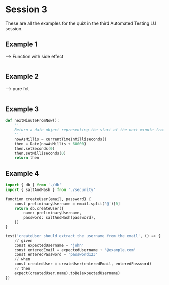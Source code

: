 # Session 3

These are all the examples for the quiz in the third Automated Testing LU session.

## Example 1

--> Function with side effect

```python

```

## Example 2

--> pure fct

```python
```

## Example 3

```python
def nextMinuteFromNow():
    '''
    Return a date object representing the start of the next minute from now
    '''
    nowAsMillis = currentTimeInMilliseconds()
    then = Date(nowAsMillis + 60000)
    then.setSeconds(0)
    then.setMilliseconds(0)
    return then
```

## Example 4

```python
import { db } from './db'
import { saltAndHash } from './security'

function createUser(email, password) {
    const preliminaryUsername = email.split('@')[0]
    return db.createUser({
        name: preliminaryUsername,
        password: saltAndHash(password),
    })
}

test('createUser should extract the username from the email', () => {
    // given
    const expectedUsername = 'john'
    const enteredEmail = expectedUsername + '@example.com'
    const enteredPassword = 'password123'
    // when
    const createdUser = createUser(enteredEmail, enteredPassword)
    // then
    expect(createdUser.name).toBe(expectedUsername)
})
```
